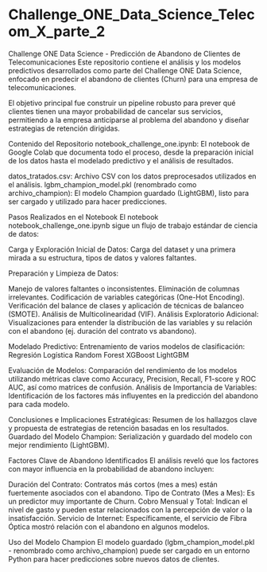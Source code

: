# Challenge_ONE_Data_Science_Telecom_X_parte_2

Challenge ONE Data Science - Predicción de Abandono de Clientes de Telecomunicaciones
Este repositorio contiene el análisis y los modelos predictivos desarrollados como parte del Challenge ONE Data Science, enfocado en predecir el abandono de clientes (Churn) para una empresa de telecomunicaciones.

El objetivo principal fue construir un pipeline robusto para prever qué clientes tienen una mayor probabilidad de cancelar sus servicios, permitiendo a la empresa anticiparse al problema del abandono y diseñar estrategias de retención dirigidas.

Contenido del Repositorio
notebook_challenge_one.ipynb: El notebook de Google Colab que documenta todo el proceso, desde la preparación inicial de los datos hasta el modelado predictivo y el análisis de resultados.

datos_tratados.csv: Archivo CSV con los datos preprocesados utilizados en el análisis.
lgbm_champion_model.pkl (renombrado como archivo_champion): El modelo Champion guardado (LightGBM), listo para ser cargado y utilizado para hacer predicciones.

Pasos Realizados en el Notebook
El notebook notebook_challenge_one.ipynb sigue un flujo de trabajo estándar de ciencia de datos:

Carga y Exploración Inicial de Datos: Carga del dataset y una primera mirada a su estructura, tipos de datos y valores faltantes.

Preparación y Limpieza de Datos:

Manejo de valores faltantes o inconsistentes.
Eliminación de columnas irrelevantes.
Codificación de variables categóricas (One-Hot Encoding).
Verificación del balance de clases y aplicación de técnicas de balanceo (SMOTE).
Análisis de Multicolinearidad (VIF).
Análisis Exploratorio Adicional: Visualizaciones para entender la distribución de las variables y su relación con el abandono (ej. duración del contrato vs abandono).

Modelado Predictivo: Entrenamiento de varios modelos de clasificación:
Regresión Logística
Random Forest
XGBoost
LightGBM

Evaluación de Modelos: Comparación del rendimiento de los modelos utilizando métricas clave como Accuracy, Precision, Recall, F1-score y ROC AUC, así como matrices de confusión.
Análisis de Importancia de Variables: Identificación de los factores más influyentes en la predicción del abandono para cada modelo.

Conclusiones e Implicaciones Estratégicas: Resumen de los hallazgos clave y propuesta de estrategias de retención basadas en los resultados.
Guardado del Modelo Champion: Serialización y guardado del modelo con mejor rendimiento (LightGBM).

Factores Clave de Abandono Identificados
El análisis reveló que los factores con mayor influencia en la probabilidad de abandono incluyen:

Duración del Contrato: Contratos más cortos (mes a mes) están fuertemente asociados con el abandono.
Tipo de Contrato (Mes a Mes): Es un predictor muy importante de Churn.
Cobro Mensual y Total: Indican el nivel de gasto y pueden estar relacionados con la percepción de valor o la insatisfacción.
Servicio de Internet: Específicamente, el servicio de Fibra Óptica mostró relación con el abandono en algunos modelos.

Uso del Modelo Champion
El modelo guardado (lgbm_champion_model.pkl - renombrado como archivo_champion) puede ser cargado en un entorno Python para hacer predicciones sobre nuevos datos de clientes.
